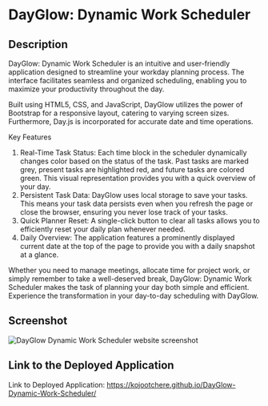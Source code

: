 # DayGlow: Dynamic Work Scheduler

## Description

DayGlow: Dynamic Work Scheduler is an intuitive and user-friendly application designed to streamline your workday planning process. The interface facilitates seamless and organized scheduling, enabling you to maximize your productivity throughout the day.

Built using HTML5, CSS, and JavaScript, DayGlow utilizes the power of Bootstrap for a responsive layout, catering to varying screen sizes. Furthermore, Day.js is incorporated for accurate date and time operations.

Key Features

1. Real-Time Task Status: Each time block in the scheduler dynamically changes color based on the status of the task. Past tasks are marked grey, present tasks are highlighted red, and future tasks are colored green. This visual representation provides you with a quick overview of your day.
2. Persistent Task Data: DayGlow uses local storage to save your tasks. This means your task data persists even when you refresh the page or close the browser, ensuring you never lose track of your tasks.
3. Quick Planner Reset: A single-click button to clear all tasks allows you to efficiently reset your daily plan whenever needed.
4. Daily Overview: The application features a prominently displayed current date at the top of the page to provide you with a daily snapshot at a glance.

Whether you need to manage meetings, allocate time for project work, or simply remember to take a well-deserved break, DayGlow: Dynamic Work Scheduler makes the task of planning your day both simple and efficient. Experience the transformation in your day-to-day scheduling with DayGlow.

## Screenshot

![DayGlow Dynamic Work Scheduler website screenshot](./assets/images/)

## Link to the Deployed Application

Link to Deployed Application: https://kojootchere.github.io/DayGlow-Dynamic-Work-Scheduler/